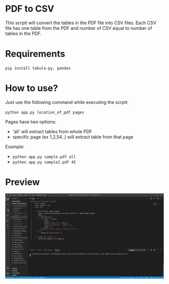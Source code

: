 # PDF to CSV
This scrpit will convert the tables in the PDF file into CSV files. Each CSV file has one table from the PDF and number of CSV equal to number of tables in the PDF.

# Requirements
`pip install tabula-py, pandas`

# How to use?
Just use the following command while executing the scrpit:

`python app.py location_of_pdf pages`

Pages have two options:
- 'all' will extract tables from whole PDF
- specific page (ex 1,2,54..) will extract table from that page

Example:
- `python app.py sample.pdf all`
- `python app.py sample2.pdf 45`

# Preview

![](preview.gif)
